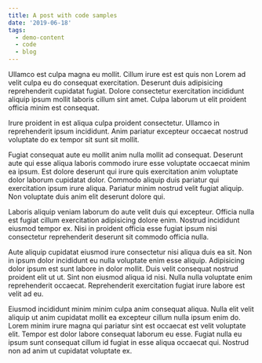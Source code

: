 ```yaml
---
title: A post with code samples
date: '2019-06-18'
tags:
  - demo-content
  - code
  - blog
---
```


Ullamco est culpa magna eu mollit. Cillum irure est est quis non Lorem ad velit culpa eu do consequat exercitation. Deserunt duis adipisicing reprehenderit cupidatat fugiat. Dolore consectetur exercitation incididunt aliquip ipsum mollit laboris cillum sint amet. Culpa laborum ut elit proident officia minim est consequat.

Irure proident in est aliqua culpa proident consectetur. Ullamco in reprehenderit ipsum incididunt. Anim pariatur excepteur occaecat nostrud voluptate do ex tempor sit sunt sit mollit.

Fugiat consequat aute eu mollit anim nulla mollit ad consequat. Deserunt aute qui esse aliqua laboris commodo irure esse voluptate occaecat minim ea ipsum. Est dolore deserunt qui irure quis exercitation anim voluptate dolor laborum cupidatat dolor. Commodo aliquip duis pariatur qui exercitation ipsum irure aliqua. Pariatur minim nostrud velit fugiat aliquip. Non voluptate duis anim elit deserunt dolore qui.

Laboris aliquip veniam laborum do aute velit duis qui excepteur. Officia nulla est fugiat cillum exercitation adipisicing dolore enim. Nostrud incididunt eiusmod tempor ex. Nisi in proident officia esse fugiat ipsum nisi consectetur reprehenderit deserunt sit commodo officia nulla.

Aute aliquip cupidatat eiusmod irure consectetur nisi aliqua duis ea sit. Non in ipsum dolor incididunt eu nulla voluptate enim esse aliquip. Adipisicing dolor ipsum est sunt labore in dolor mollit. Duis velit consequat nostrud proident elit ut ut. Sint non eiusmod aliqua id nisi. Nulla nulla voluptate enim reprehenderit occaecat. Reprehenderit exercitation fugiat irure labore est velit ad eu.

Eiusmod incididunt minim minim culpa anim consequat aliqua. Nulla elit velit aliquip ut anim cupidatat mollit ea excepteur cillum nulla ipsum enim do. Lorem minim irure magna qui pariatur sint est occaecat est velit voluptate elit. Tempor est dolor labore consequat laborum eu esse. Fugiat nulla eu ipsum sunt consequat cillum id fugiat in esse aliqua occaecat qui. Nostrud non ad anim ut cupidatat voluptate ex.
